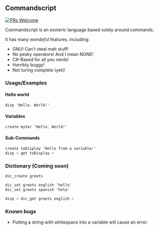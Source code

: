 ## Commandscript
[![PRs Welcome](http://img.shields.io/badge/PRs-welcome-brightgreen)](http://makeapullrequest.com)

Commandscript is an esoteric language based solely around commands.

It has many *wondeful* features, including:
* GNU! Can't steal mah stuff!
* No pesky operators! And I mean NONE!
* C#-Based for all you nerds!
* Horribly buggy!
* Not turing complete (yet)!

### Usage/Examples
#### Hello world
```cs
disp 'Hello, World!'
```
#### Variables
```cs
create myVar 'Hello, World!'
```
#### Sub-Commands
```cs
create toDisplay 'Hello from a variable!'
disp < get toDisplay >
```
### Dictionary (Coming soon)
```cs
dic_create greets

dic_set greets english 'hello'
dic_set greets spanish 'hola'

disp < dic_get greets english >
```

### Known bugs
* Putting a string with whitespace into a variable will cause an error.
